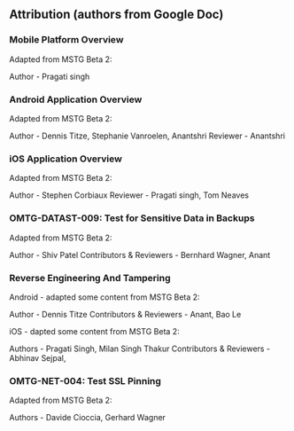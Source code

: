 ## Attribution (authors from Google Doc)

### Mobile Platform Overview

Adapted from MSTG Beta 2:

Author - Pragati singh

### Android Application Overview

Adapted from MSTG Beta 2:

Author - Dennis Titze, Stephanie Vanroelen, Anantshri
Reviewer - Anantshri

### iOS Application Overview

Adapted from MSTG Beta 2:

Author - Stephen Corbiaux
Reviewer - Pragati singh, Tom Neaves

### OMTG-DATAST-009: Test for Sensitive Data in Backups

Adapted from MSTG Beta 2:

Author - Shiv Patel
Contributors & Reviewers - Bernhard Wagner, Anant


### Reverse Engineering And Tampering

Android - adapted some content from MSTG Beta 2:

Author - Dennis Titze
Contributors & Reviewers - Anant, Bao Le

iOS - dapted some content from MSTG Beta 2:

Authors - Pragati Singh, Milan Singh Thakur
Contributors & Reviewers - Abhinav Sejpal,

### OMTG-NET-004: Test SSL Pinning

Adapted from MSTG Beta 2:

Authors - Davide Cioccia, Gerhard Wagner
